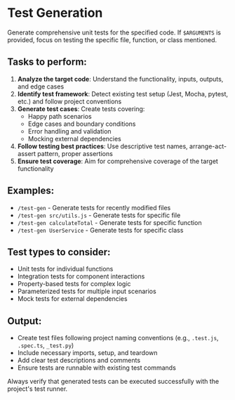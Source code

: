 # Test Generation

Generate comprehensive unit tests for the specified code. If `$ARGUMENTS` is provided, focus on testing the specific file, function, or class mentioned.

## Tasks to perform:
1. **Analyze the target code**: Understand the functionality, inputs, outputs, and edge cases
2. **Identify test framework**: Detect existing test setup (Jest, Mocha, pytest, etc.) and follow project conventions
3. **Generate test cases**: Create tests covering:
   - Happy path scenarios
   - Edge cases and boundary conditions
   - Error handling and validation
   - Mocking external dependencies
4. **Follow testing best practices**: Use descriptive test names, arrange-act-assert pattern, proper assertions
5. **Ensure test coverage**: Aim for comprehensive coverage of the target functionality

## Examples:
- `/test-gen` - Generate tests for recently modified files
- `/test-gen src/utils.js` - Generate tests for specific file
- `/test-gen calculateTotal` - Generate tests for specific function
- `/test-gen UserService` - Generate tests for specific class

## Test types to consider:
- Unit tests for individual functions
- Integration tests for component interactions
- Property-based tests for complex logic
- Parameterized tests for multiple input scenarios
- Mock tests for external dependencies

## Output:
- Create test files following project naming conventions (e.g., `.test.js`, `.spec.ts`, `_test.py`)
- Include necessary imports, setup, and teardown
- Add clear test descriptions and comments
- Ensure tests are runnable with existing test commands

Always verify that generated tests can be executed successfully with the project's test runner.